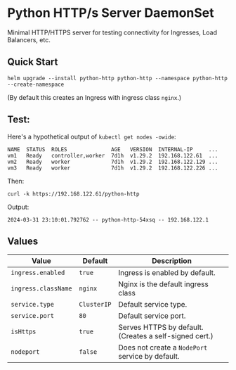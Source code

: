 # Python HTTP/s Server DaemonSet

Minimal HTTP/HTTPS server for testing connectivity for Ingresses, Load Balancers, etc.

## Quick Start

`helm upgrade --install python-http python-http --namespace python-http --create-namespace`

(By default this creates an Ingress with ingress class `nginx`.)

## Test:

Here's a hypothetical output of `kubectl get nodes -owide`:
```
NAME  STATUS  ROLES              AGE   VERSION  INTERNAL-IP     ...
vm1   Ready   controller,worker  7d1h  v1.29.2  192.168.122.61  ...
vm2   Ready   worker             7d1h  v1.29.2  192.168.122.129 ...
vm3   Ready   worker             7d1h  v1.29.2  192.168.122.226 ...
```

Then:
```
curl -k https://192.168.122.61/python-http
```

Output:
```
2024-03-31 23:10:01.792762 -- python-http-54xsq -- 192.168.122.1
```
## Values

| Value | Default | Description |
|-|-|-|
| `ingress.enabled` | `true` | Ingress is enabled by default. |
| `ingress.className` | `nginx` | Nginx is the default ingress class |
| `service.type` | `ClusterIP` | Default service type. |
| `service.port` | `80` | Default service port. |
| `isHttps` | `true` | Serves HTTPS by default. (Creates a self-signed cert.) |
| `nodeport` | `false` | Does not create a `NodePort` service by default. |
